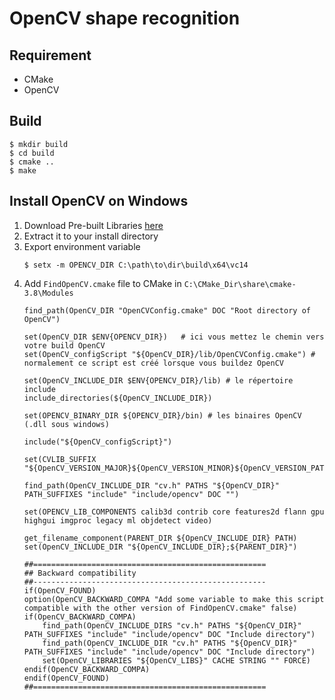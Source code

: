 # OpenCV shape recognition

## Requirement
 - CMake
 - OpenCV 

 ## Build

```
$ mkdir build
$ cd build
$ cmake ..
$ make
```

## Install OpenCV on Windows

 1. Download Pre-built Libraries [here](http://sourceforge.net/projects/opencvlibrary/files/opencv-win/)
 2. Extract it to your install directory
 3. Export environment variable
    ```
    $ setx -m OPENCV_DIR C:\path\to\dir\build\x64\vc14
    ```
 4. Add ```FindOpenCV.cmake``` file to CMake in ```C:\CMake_Dir\share\cmake-3.8\Modules```
    ```
    find_path(OpenCV_DIR "OpenCVConfig.cmake" DOC "Root directory of OpenCV")
    
    set(OpenCV_DIR $ENV{OPENCV_DIR})   # ici vous mettez le chemin vers votre build OpenCV
    set(OpenCV_configScript "${OpenCV_DIR}/lib/OpenCVConfig.cmake") # normalement ce script est créé lorsque vous buildez OpenCV
    
    set(OpenCV_INCLUDE_DIR $ENV{OPENCV_DIR}/lib) # le répertoire include
    include_directories(${OpenCV_INCLUDE_DIR})
    
    set(OPENCV_BINARY_DIR ${OPENCV_DIR}/bin) # les binaires OpenCV (.dll sous windows)
    
    include("${OpenCV_configScript}")
    
    set(CVLIB_SUFFIX "${OpenCV_VERSION_MAJOR}${OpenCV_VERSION_MINOR}${OpenCV_VERSION_PATCH}")
    
    find_path(OpenCV_INCLUDE_DIR "cv.h" PATHS "${OpenCV_DIR}" PATH_SUFFIXES "include" "include/opencv" DOC "")
    
    set(OPENCV_LIB_COMPONENTS calib3d contrib core features2d flann gpu highgui imgproc legacy ml objdetect video)
    
    get_filename_component(PARENT_DIR ${OpenCV_INCLUDE_DIR} PATH)
    set(OpenCV_INCLUDE_DIR "${OpenCV_INCLUDE_DIR};${PARENT_DIR}")
        
    ##====================================================
    ## Backward compatibility
    ##----------------------------------------------------
    if(OpenCV_FOUND)
    option(OpenCV_BACKWARD_COMPA "Add some variable to make this script compatible with the other version of FindOpenCV.cmake" false)
    if(OpenCV_BACKWARD_COMPA)
        find_path(OpenCV_INCLUDE_DIRS "cv.h" PATHS "${OpenCV_DIR}" PATH_SUFFIXES "include" "include/opencv" DOC "Include directory")
        find_path(OpenCV_INCLUDE_DIR "cv.h" PATHS "${OpenCV_DIR}" PATH_SUFFIXES "include" "include/opencv" DOC "Include directory")
        set(OpenCV_LIBRARIES "${OpenCV_LIBS}" CACHE STRING "" FORCE)
    endif(OpenCV_BACKWARD_COMPA)
    endif(OpenCV_FOUND)
    ##====================================================

    ```